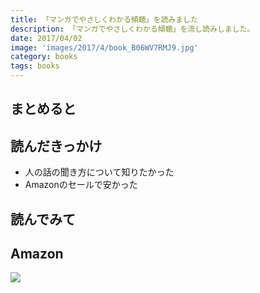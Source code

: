 ```yaml
---
title: 「マンガでやさしくわかる傾聴」を読みました
description: 「マンガでやさしくわかる傾聴」を流し読みしました。
date: 2017/04/02
image: 'images/2017/4/book_B06WV7RMJ9.jpg'
category: books
tags: books
---
```


## まとめると

## 読んだきっかけ

- 人の話の聞き方について知りたかった
- Amazonのセールで安かった

## 読んでみて

## Amazon

[![](http://images-jp.amazon.com/images/P/B06WV7RMJ9.09.MAIN._SCLZZZZZZZ_.jpg)](https://www.amazon.co.jp/dp/B06WV7RMJ9/)
